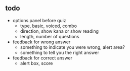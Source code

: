 ## todo

- options panel before quiz
  - type, basic, voiced, combo
  - direction, show kana or show reading
  - length, number of questions
- feedback for wrong answer
  - something to indicate you were wrong, alert area?
  - something to tell you the right answer
- feedback for correct answer
  - alert box, score
